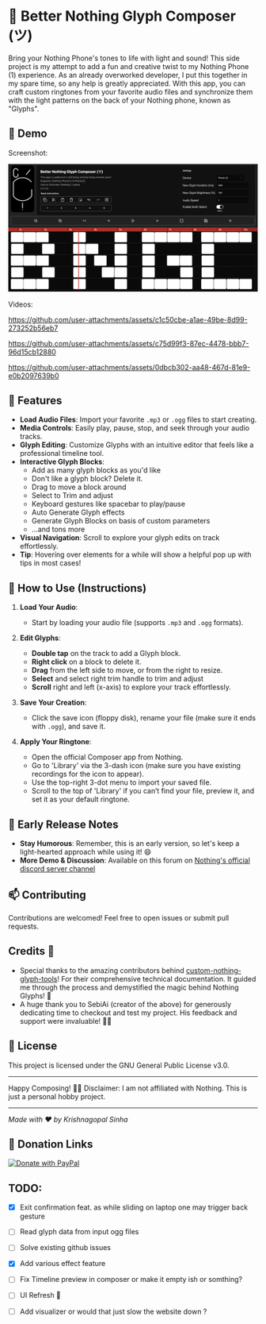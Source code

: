 # 🌟 Better Nothing Glyph Composer (ツ)

Bring your Nothing Phone's tones to life with light and sound! This side project is my attempt to add a fun and creative twist to my Nothing Phone (1) experience. As an already overworked developer, I put this together in my spare time, so any help is greatly appreciated. With this app, you can craft custom ringtones from your favorite audio files and synchronize them with the light patterns on the back of your Nothing phone, known as "Glyphs".

## 👾 Demo

Screenshot:

![Screenshot BNGC](demo/SS.png)

Videos:

https://github.com/user-attachments/assets/c1c50cbe-a1ae-49be-8d99-273252b56eb7

https://github.com/user-attachments/assets/c75d99f3-87ec-4478-bbb7-96d15cb12880

https://github.com/user-attachments/assets/0dbcb302-aa48-467d-81e9-e0b2097639b0

## 🚀 Features

- **Load Audio Files**: Import your favorite `.mp3` or `.ogg` files to start creating.
- **Media Controls**: Easily play, pause, stop, and seek through your audio tracks.
- **Glyph Editing**: Customize Glyphs with an intuitive editor that feels like a professional timeline tool.
- **Interactive Glyph Blocks**:
  - Add as many glyph blocks as you'd like
  - Don't like a glyph block? Delete it.
  - Drag to move a block around
  - Select to Trim and adjust
  - Keyboard gestures like spacebar to play/pause
  - Auto Generate Glyph effects
  - Generate Glyph Blocks on basis of custom parameters
  - ...and tons more
- **Visual Navigation**: Scroll to explore your glyph edits on track effortlessly.
- **Tip**: Hovering over elements for a while will show a helpful pop up with tips in most cases!

## 🎨 How to Use (Instructions)

1. **Load Your Audio**:

   - Start by loading your audio file (supports `.mp3` and `.ogg` formats).

2. **Edit Glyphs**:

   - **Double tap** on the track to add a Glyph block.
   - **Right click** on a block to delete it.
   - **Drag** from the left side to move, or from the right to resize.
   - **Select** and select right trim handle to trim and adjust
   - **Scroll** right and left (x-axis) to explore your track effortlessly.

3. **Save Your Creation**:

   - Click the save icon (floppy disk), rename your file (make sure it ends with `.ogg`), and save it.

4. **Apply Your Ringtone**:
   - Open the official Composer app from Nothing.
   - Go to 'Library' via the 3-dash icon (make sure you have existing recordings for the icon to appear).
   - Use the top-right 3-dot menu to import your saved file.
   - Scroll to the top of 'Library' if you can’t find your file, preview it, and set it as your default ringtone.

## 📜 Early Release Notes

- **Stay Humorous**: Remember, this is an early version, so let's keep a light-hearted approach while using it! 😄
- **More Demo & Discussion**: Available on this forum on [Nothing's official discord server channel](https://discord.com/channels/930878214237200394/1275717674634051661)

## 📫 Contributing

Contributions are welcomed! Feel free to open issues or submit pull requests.

## Credits 🙌
- Special thanks to the amazing contributors behind [custom-nothing-glyph-tools](https://github.com/SebiAi/custom-nothing-glyph-tools)! For their comprehensive technical documentation. It guided me through the process and demystified the magic behind Nothing Glyphs! 🚀 
- A huge thank you to SebiAi (creator of the above) for generously dedicating time to checkout and test my project. His feedback and support were invaluable! 🙏🎉

## 📄 License

This project is licensed under the GNU General Public License v3.0.

---

Happy Composing! 🎵✨ 
Disclaimer: I am not affiliated with Nothing. This is just a personal hobby project.

---

_Made with ❤️ by Krishnagopal Sinha_

## :eyes: Donation Links

[![Donate with PayPal](https://raw.githubusercontent.com/stefan-niedermann/paypal-donate-button/master/paypal-donate-button.png)](https://paypal.me/krishnagopalsinha)

## TODO:

-[X] Exit confirmation feat. as while sliding on laptop one may trigger back gesture 

-[ ] Read glyph data from input ogg files

-[ ] Solve existing github issues

-[X] Add various effect feature

-[ ] Fix Timeline preview in composer or make it empty ish or somthing?

-[ ] UI Refresh :eyes:

-[ ] Add visualizer or would that just slow the website down ?
